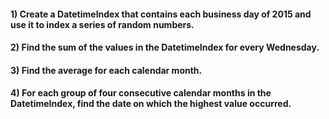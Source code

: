 #### 1) Create a DatetimeIndex that contains each business day of 2015 and use it to index a series of random numbers.

#### 2) Find the sum of the values in the DatetimeIndex for every Wednesday.

#### 3) Find the average for each calendar month.

#### 4) For each group of four consecutive calendar months in the DatetimeIndex, find the date on which the highest value occurred.




